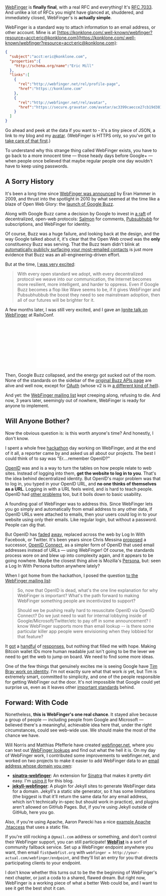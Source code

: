 [WebFinger](http://webfinger.net/) is **finally final**, with a real RFC and everything! It's [RFC 7033](http://tools.ietf.org/html/rfc7033). And unlike a lot of RFCs you might have glanced at, shuddered, and immediately closed, WebFinger's is **actually simple**. 

WebFinger is a standard way to attach information to an email address, or other account. Mine is at [https://konklone.com/.well-known/webfinger?resource=acct:eric@konklone.com](https://konklone.com/.well-known/webfinger?resource=acct:eric@konklone.com):

```json
{
  "subject":"acct:eric@konklone.com",
  "properties":{
    "http://schema.org/name":"Eric Mill"
  },
  "links":[
    {
      "rel":"http://webfinger.net/rel/profile-page",
      "href":"https://konklone.com"
    },
    {
      "rel":"http://webfinger.net/rel/avatar",
      "href":"https://secure.gravatar.com/avatar/ac3399caecce27cb19d381f61124539e.jpg?s=400"
    }
  ]
}
```

Go ahead and peek at the data if you want to - it's a tiny piece of JSON, a link to my blog and my [avatar](https://secure.gravatar.com/avatar/ac3399caecce27cb19d381f61124539e.jpg?s=400). (WebFinger is HTTPS only, so you've got to [take care of that first](https://konklone.com/post/switch-to-https-now-for-free).)

To understand why this strange thing called WebFinger exists, you have to go back to a more innocent time — those heady days before Google+ — when people once believed that maybe regular people one day wouldn't have to keep using passwords.

## A Sorry History

It's been a long time since [WebFinger was announced](http://hueniverse.com/2009/08/introducing-webfinger/) by Eran Hammer in 2009, and thrust into the spotlight in 2010 by what seemed at the time like a blaze of Open Web Glory: the [launch of Google Buzz](http://googleblog.blogspot.com/2010/02/introducing-google-buzz.html).

Along with Google Buzz came a decision by Google to invest in [a raft](https://web.archive.org/web/20100212031303/http://code.google.com/apis/buzz/documentation/) of decentralized, open-web protocols: [Salmon](http://www.salmon-protocol.org/) for comments, [Pubsubhubb](http://code.google.com/p/pubsubhubbub/) for subscriptions, and WebFinger for identity.

Of course, Buzz was a huge failure, and looking back at the design, and the way Google talked about it, it's clear that the Open Web crowd was the **only** constituency Buzz was serving. That the Buzz team didn't blink at [automatically publicly surfacing your most-emailed contacts](http://www.businessinsider.com/warning-google-buzz-has-a-huge-privacy-flaw-2010-2) is just more evidence that Buzz was an all-engineering-driven effort.

But at the time, [I was very excited](/post/makes-mouths-happy):

> With every open standard we adopt, with every decentralized protocol we weave into our communication, the Internet becomes more resilient, more intelligent, and harder to oppress. Even if Google Buzz becomes a flop like Wave seems to be, if it gives WebFinger and Pubsubhubbub the boost they need to see mainstream adoption, then all of our futures will be brighter for it.

A few months later, I was still very excited, and I gave an [Ignite talk on WebFinger](http://www.youtube.com/watch?v=Y26c9MNQLyc) at RailsConf. 

<p style="text-align: center"><iframe class="youtube" src="//www.youtube.com/embed/Y26c9MNQLyc" frameborder="0" allowfullscreen></iframe></p>

Then, Google Buzz collapsed, and the energy got sucked out of the room. None of the standards on the sidebar of the [original Buzz APIs page](https://web.archive.org/web/20100212031303/http://code.google.com/apis/buzz/documentation/) are alive and well now, except for [OAuth](http://oauth.net/) (whose v2 is in [a different kind of hell](http://hueniverse.com/2012/07/oauth-2-0-and-the-road-to-hell/)).  

And yet: the [WebFinger mailing list](http://www.ietf.org/mail-archive/web/webfinger/current/maillist.html) kept creeping along, refusing to die. And now, 3 years later, seemingly out of nowhere, WebFinger is ready for anyone to implement.

## Will Anyone Bother?

Now the obvious question is: is this worth anyone's time? And honestly, I don't know.

I spent a whole free [hackathon](http://fedscoop.com/code-dc-calls-furloughed-feds/) day working on WebFinger, and at the end of it all, a reporter came by and asked us all about our projects. The best I could think of to say was "Er....remember OpenID?"

[OpenID](http://en.wikipedia.org/wiki/OpenID) was and is a way to turn the tables on how people relate to web sites. Instead of logging into them, **get the website to log in to you**. That's the idea behind decentralized identity. But OpenID's major problem was that to log in, you typed in your OpenID URL, and **no one thinks of themselves as a URL**. Logging in with a URL feels weird, and is hard to teach people. OpenID had [other problems](http://developer.yahoo.com/blogs/ydn/yahoo-releases-openid-research-7479.html) too, but it boils down to basic usability. 

A founding goal of WebFinger was to address this. Since WebFinger lets you go simply and automatically from email address to any other data, if OpenID URLs were attached to emails, then your users could log in to your website using only their emails. Like regular login, but without a password. People can dig that.

But OpenID has [faded](http://productblogarchive.37signals.com/products/2011/01/well-be-retiring-our-support-of-openid-on-may-1.html) [away](https://www.myopenid.com/), replaced across the web by Log In With Facebook, or Twitter. It's been years since Chris Messina [proposed](http://factoryjoe.com/blog/2010/01/04/openid-connect/) a successor, [OpenID Connect](http://openid.net/connect/), as a simpler form of OpenID that used email addresses instead of URLs — using WebFinger! Of course, the standards process wore on and blew up into complexity again, and it appears to be going nowhere. Maybe the closest thing alive is Mozilla's [Persona](http://www.mozilla.org/en-US/persona/), but: seen a Log In With Persona button anywhere lately?

When I got home from the hackathon, I posed the question [to the WebFinger mailing list](http://www.ietf.org/mail-archive/web/webfinger/current/msg00860.html):

> So, now that OpenID is dead, what's the one line explanation for why WebFinger is important? What's the path forward to making WebFinger something people are incentivized to support?
> 
> Should we be pushing really hard to resuscitate OpenID via OpenID Connect? Do we just need to wait for internal lobbying inside of Google/Microsoft/Twitter/etc to pay off in some announcement? I know WebFinger supports more than email lookup -- is there some particular killer app people were envisioning when they lobbied for that feature?

It [got](http://www.ietf.org/mail-archive/web/webfinger/current/msg00863.html) a [handful](http://www.ietf.org/mail-archive/web/webfinger/current/msg00866.html) of [responses](http://www.ietf.org/mail-archive/web/webfinger/current/msg00861.html), but nothing that filled me with hope. Making Bitcoin wallet IDs more human readable just isn't going to be the lever we need to get the web to jump on board. We need to find some more ideas.

One of the few things that genuinely excites me is seeing Google have [Tim Bray work on identity](http://www.tbray.org/ongoing/When/201x/2012/06/29/Becoming-an-Identity-guy). I'm not exactly sure what that work *is* yet, but Tim is extremely smart, committed to simplicity, and one of the people responsible for getting WebFinger out the door. It's not impossible that Google could yet surprise us, even as it leaves other [important standards](https://www.eff.org/deeplinks/2013/05/google-abandons-open-standards-instant-messaging) behind.

## Forward: With Code

Nonetheless, **this is WebFinger's one real chance**. It stayed alive because a group of people — including people from Google and Microsoft — believed there's a meaningful, achievable idea here that, under the right circumstances, could see web-wide use. We should make the most of the chance we have. 

Will Norris and Matthias Pfefferle have created [webfinger.net](http://webfinger.net/), where you can test out [WebFinger lookups](http://client.webfinger.net/lookup?resource=eric%40konklone.com) and find out what the hell it is. On my day of WebFinger work, I contributed some improvements to webfinger.net, and worked on two projects to make it easier to add WebFinger data to an [email address whose domain you own](https://konklone.com/post/take-control-of-your-email-address):

* **[sinatra-webfinger](https://github.com/konklone/sinatra-webfinger)**: An extension for [Sinatra](http://sinatrarb.com/) that makes it pretty dirt easy. I'm [using it](https://github.com/konklone/konklone/blob/master/konklone.rb#L157) for this blog.
* **[jekyll-webfinger](https://github.com/konklone/jekyll-webfinger)**: A plugin for Jekyll sites to generate WebFinger data for a domain. Jekyll's a static site generator, so it has some limitations (the biggest is that it'll return the same data for any email address, which isn't technically in-spec but should work in practice), and plugins aren't allowed on GitHub Pages. But, if you're using Jekyll outside of GitHub, here you go.

Also, if you're using Apache, Aaron Parecki has a nice [example Apache .htaccess](https://gist.github.com/aaronpk/5846789) that uses a static file.

If you're still rocking a `@gmail.com` address or something, and don't control their WebFinger support, you can still participate! **[WebFist](http://webfist.org/)** is a sort of community fallback service. Set up a WebFinger endpoint anywhere you want, then email `fist@webfist.org` with `webfinger = http://your-actual.com/webfinger/endpoint`, and they'll list an entry for you that directs participating clients to your endpoint.

I don't know whether this turns out to be the the beginning of WebFinger's next chapter, or just a coda to a shared, flawed dream. But right now, WebFinger is a working piece of what a better Web could be, and I want to see it get the best shot it can.
